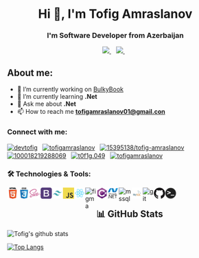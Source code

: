 <h1 align="center">Hi 👋, I'm Tofig Amraslanov</h1>
<h3 align="center">I'm Software Developer from Azerbaijan</h3>

<div align="center">
    <a href="https://www.linkedin.com/in/tofigamraslanov/">
        <img src="https://img.shields.io/badge/linkedin-%230077B5.svg?&style=for-the-badge&logo=linkedin&logoColor=white" />
    </a>&nbsp;&nbsp;
    <a href="https://twitter.com/devTofig">
        <img src="https://img.shields.io/badge/Twitter-1DA1F2?style=for-the-badge&logo=twitter&logoColor=white"   />
    </a>&nbsp;&nbsp;
</div>

## About me:

- 🔭 I’m currently working on [BulkyBook](https://github.com/tofigamraslanov/bulky-book-mvc)
- 🌱 I’m currently learning **.Net**
- 💬 Ask me about **.Net**
- 📫 How to reach me **tofigamraslanov01@gmail.con**

### Connect with me:

<p align="left">
    <a href="https://twitter.com/devtofig" target="blank"><img align="center" src="https://raw.githubusercontent.com/rahuldkjain/github-profile-readme-generator/master/src/images/icons/Social/twitter.svg" alt="devtofig" height="25" width="25" /></a>&nbsp;&nbsp;
    <a href="https://linkedin.com/in/tofigamraslanov" target="blank"><img align="center" src="https://raw.githubusercontent.com/rahuldkjain/github-profile-readme-generator/master/src/images/icons/Social/linked-in-alt.svg" alt="tofigamraslanov" height="25" width="25" /></a>&nbsp;&nbsp;
    <a href="https://stackoverflow.com/users/15395138/tofig-amraslanov" target="blank"><img align="center" src="https://raw.githubusercontent.com/rahuldkjain/github-profile-readme-generator/master/src/images/icons/Social/stack-overflow.svg" alt="15395138/tofig-amraslanov" height="25" width="25" /></a>&nbsp;&nbsp;
    <a href="https://fb.com/100018219288069" target="blank"><img align="center" src="https://raw.githubusercontent.com/rahuldkjain/github-profile-readme-generator/master/src/images/icons/Social/facebook.svg" alt="100018219288069" height="25" width="25" /></a>&nbsp;&nbsp;
    <a href="https://instagram.com/t0f1g.049" target="blank"><img align="center" src="https://raw.githubusercontent.com/rahuldkjain/github-profile-readme-generator/master/src/images/icons/Social/instagram.svg" alt="t0f1g.049" height="25" width="25" /></a>&nbsp;&nbsp;
    <a href="https://www.hackerrank.com/tofigamraslanov" target="blank"><img align="center" src="https://raw.githubusercontent.com/rahuldkjain/github-profile-readme-generator/master/src/images/icons/Social/hackerrank.svg" alt="tofigamraslanov" height="25" width="25" /></a>&nbsp;&nbsp;
</p>

### 🛠 Technologies & Tools:

<img align="left" alt="HTML5" width="26" src="https://raw.githubusercontent.com/github/explore/80688e429a7d4ef2fca1e82350fe8e3517d3494d/topics/html/html.png" />
<img align="left" alt="CSS3" width="26" src="https://raw.githubusercontent.com/github/explore/80688e429a7d4ef2fca1e82350fe8e3517d3494d/topics/css/css.png" />
<img align="left" alt="Sass" width="26" src="https://raw.githubusercontent.com/github/explore/80688e429a7d4ef2fca1e82350fe8e3517d3494d/topics/sass/sass.png" />
<img align="left" alt="Bootsrap4" width="26" src="https://raw.githubusercontent.com/github/explore/80688e429a7d4ef2fca1e82350fe8e3517d3494d/topics/bootstrap/bootstrap.png" />
<img align="left" alt="TailwindCSS" width="26" src="https://raw.githubusercontent.com/github/explore/80688e429a7d4ef2fca1e82350fe8e3517d3494d/topics/tailwind/tailwind.png" />
<img align="left" alt="JavaScript" width="26" src="https://raw.githubusercontent.com/github/explore/80688e429a7d4ef2fca1e82350fe8e3517d3494d/topics/javascript/javascript.png" />
<img align="left" alt="React" width="26px" src="https://raw.githubusercontent.com/github/explore/80688e429a7d4ef2fca1e82350fe8e3517d3494d/topics/react/react.png" />
<img align="left" alt="figma" width="26" src="https://www.vectorlogo.zone/logos/figma/figma-icon.svg" /> 
<img align="left" alt="csharp" width="26" src="https://raw.githubusercontent.com/devicons/devicon/master/icons/csharp/csharp-original.svg"/>
<img align="left" alt="dotnet" width="26" src="https://raw.githubusercontent.com/devicons/devicon/master/icons/dot-net/dot-net-original-wordmark.svg"/>
<img align="left" alt="mssql" width="30"  src="https://camo.githubusercontent.com/2fd20815f3b0a17768b1ee8429517c9f2e6ad5943681fbf09b8afed5fc72e306/68747470733a2f2f677265656e7769726569742e636f6d2f77702d636f6e74656e742f75706c6f6164732f323031332f30352f73716c2d7365727665722d65787072657373312e706e67" /> 
<img align="left" alt="mysql" width="26" src="https://raw.githubusercontent.com/github/explore/80688e429a7d4ef2fca1e82350fe8e3517d3494d/topics/mysql/mysql.png" />
<img align="left" alt="git" width="26"  src="https://www.vectorlogo.zone/logos/git-scm/git-scm-icon.svg" />
<img align="left" alt="GitHub" width="26" src="https://raw.githubusercontent.com/github/explore/78df643247d429f6cc873026c0622819ad797942/topics/github/github.png" />
<img align="left" alt="Terminal" width="26" src="https://raw.githubusercontent.com/github/explore/80688e429a7d4ef2fca1e82350fe8e3517d3494d/topics/terminal/terminal.png" />
 
<br/>

## 📊 GitHub Stats

![Tofig's github stats](https://github-readme-stats.vercel.app/api?username=tofigamraslanov&show_icons=true&hide_border=true&theme=radical)

[![Top Langs](https://github-readme-stats.vercel.app/api/top-langs/?username=tofigamraslanov&theme=radical&show_icons=true&hide_border=true)](https://github.com/tofigamraslanov/github-readme-stats)

 
[facebook]: https://www.facebook.com/profile.php?id=100018219288069
[twitter]: https://twitter.com/devTofig
[instagram]: https://www.instagram.com/t0f1g.049
[linkedin]: https://www.linkedin.com/in/tofigamraslanov 
[telegram]: https://t.me/tofigamraslanov
